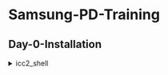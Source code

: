 # Samsung-PD-Training
## Day-0-Installation

<details>
 <summary>icc2_shell </summary>
I invoked icc2_shell using the following commands: icc2_shell
Below is the screenshot showing sucessful launch:

<img width="1085" alt="icc2_shell" src="https://github.com/AbhishekChinchani/Samsung_pd/blob/3e0e2b03e90d202a407834f16c21cc39f0c6500c/Samsung_PD_%23day0/icc2.png">
</details>
